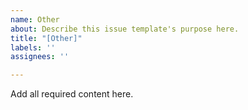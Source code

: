 ```yaml
---
name: Other
about: Describe this issue template's purpose here.
title: "[Other]"
labels: ''
assignees: ''

---
```


Add all required content here.
